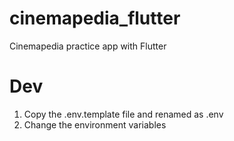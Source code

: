 # cinemapedia_flutter
Cinemapedia practice app with Flutter


# Dev

1. Copy the .env.template file and renamed as .env
2. Change the environment variables